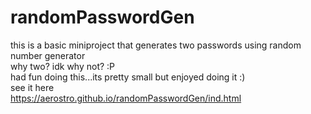 # randomPasswordGen
this is a basic miniproject that generates two passwords using random number generator \
why two? idk why not? :P \
had fun doing this...its pretty small but enjoyed doing it :) \
see it here \
https://aerostro.github.io/randomPasswordGen/ind.html
